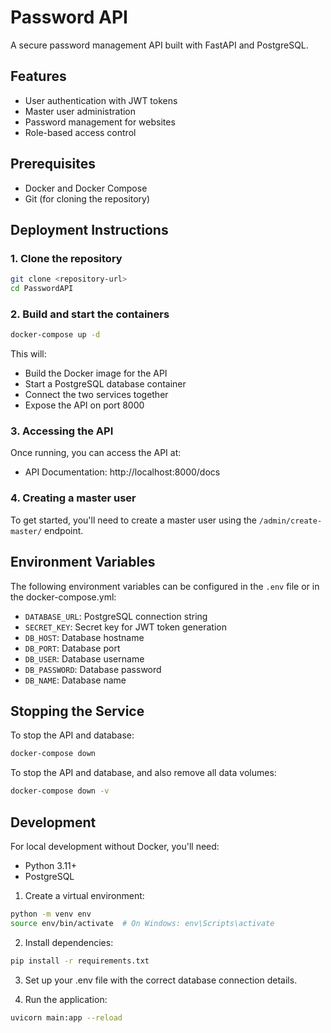 # Password API

A secure password management API built with FastAPI and PostgreSQL.

## Features

- User authentication with JWT tokens
- Master user administration
- Password management for websites
- Role-based access control

## Prerequisites

- Docker and Docker Compose
- Git (for cloning the repository)

## Deployment Instructions

### 1. Clone the repository

```bash
git clone <repository-url>
cd PasswordAPI
```

### 2. Build and start the containers

```bash
docker-compose up -d
```

This will:
- Build the Docker image for the API
- Start a PostgreSQL database container
- Connect the two services together
- Expose the API on port 8000

### 3. Accessing the API

Once running, you can access the API at:
- API Documentation: http://localhost:8000/docs

### 4. Creating a master user

To get started, you'll need to create a master user using the `/admin/create-master/` endpoint.

## Environment Variables

The following environment variables can be configured in the `.env` file or in the docker-compose.yml:

- `DATABASE_URL`: PostgreSQL connection string
- `SECRET_KEY`: Secret key for JWT token generation
- `DB_HOST`: Database hostname
- `DB_PORT`: Database port
- `DB_USER`: Database username
- `DB_PASSWORD`: Database password
- `DB_NAME`: Database name

## Stopping the Service

To stop the API and database:

```bash
docker-compose down
```

To stop the API and database, and also remove all data volumes:

```bash
docker-compose down -v
```

## Development

For local development without Docker, you'll need:
- Python 3.11+
- PostgreSQL

1. Create a virtual environment:
```bash
python -m venv env
source env/bin/activate  # On Windows: env\Scripts\activate
```

2. Install dependencies:
```bash
pip install -r requirements.txt
```

3. Set up your .env file with the correct database connection details.

4. Run the application:
```bash
uvicorn main:app --reload
``` 